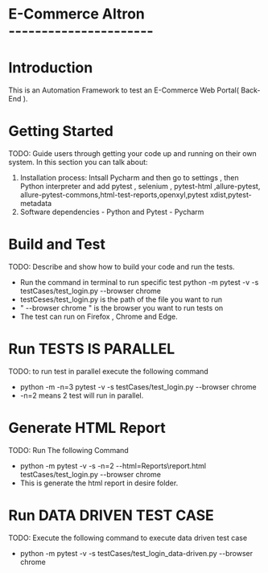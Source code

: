 # E-Commerce Altron<br>----------------------
# Introduction 
This is an Automation Framework to test an E-Commerce Web Portal( Back-End ).

# Getting Started
TODO: Guide users through getting your code up and running on their own system. In this section you can talk about:

1.	Installation process:
		Intsall Pycharm and then go to settings , then Python interpreter and add pytest , selenium , pytest-html ,allure-pytest,
		allure-pytest-commons,html-test-reports,openxyl,pytest xdist,pytest-metadata
2.	Software dependencies
			- Python and Pytest
			- Pycharm

# Build and Test
TODO: Describe and show how to build your code and run the tests. 

- Run the command in terminal to run specific test 
  python -m pytest -v -s testCases/test_login.py --browser chrome 
- testCeses/test_login.py is the path of the file you want to run
- " --browser chrome " is the browser you want to run tests on
- The test can run on Firefox , Chrome and Edge.

# Run TESTS IS PARALLEL
TODO: to run test in parallel execute the following command
- python -m -n=3 pytest -v -s testCases/test_login.py --browser chrome
- -n=2 means 2 test will run in parallel.

# Generate HTML Report
TODO: Run The following Command
- python -m pytest -v -s -n=2 --html=Reports\report.html testCases/test_login.py --browser chrome
- This is generate the html report in desire folder.

# Run DATA DRIVEN TEST CASE
TODO: Execute the following command to execute data driven test case
-  python -m pytest -v -s testCases/test_login_data-driven.py --browser chrome 
